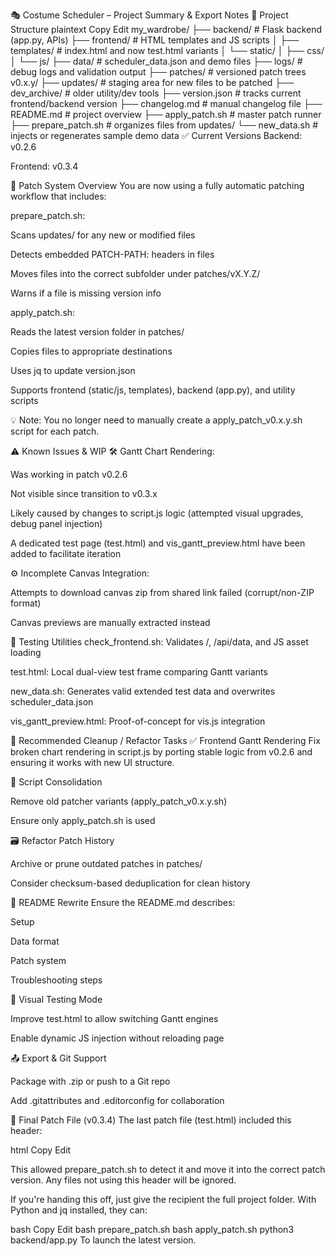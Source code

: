 🎭 Costume Scheduler – Project Summary & Export Notes
📁 Project Structure
plaintext
Copy
Edit
my_wardrobe/
├── backend/                 # Flask backend (app.py, APIs)
├── frontend/                # HTML templates and JS scripts
│   ├── templates/           # index.html and now test.html variants
│   └── static/
│       ├── css/
│       └── js/
├── data/                    # scheduler_data.json and demo files
├── logs/                    # debug logs and validation output
├── patches/                 # versioned patch trees v0.x.y/
├── updates/                 # staging area for new files to be patched
├── dev_archive/             # older utility/dev tools
├── version.json             # tracks current frontend/backend version
├── changelog.md             # manual changelog file
├── README.md                # project overview
├── apply_patch.sh           # master patch runner
├── prepare_patch.sh         # organizes files from updates/
└── new_data.sh              # injects or regenerates sample demo data
✅ Current Versions
Backend: v0.2.6

Frontend: v0.3.4

🔁 Patch System Overview
You are now using a fully automatic patching workflow that includes:

prepare_patch.sh:

Scans updates/ for any new or modified files

Detects embedded PATCH-PATH: headers in files

Moves files into the correct subfolder under patches/vX.Y.Z/

Warns if a file is missing version info

apply_patch.sh:

Reads the latest version folder in patches/

Copies files to appropriate destinations

Uses jq to update version.json

Supports frontend (static/js, templates), backend (app.py), and utility scripts

💡 Note: You no longer need to manually create a apply_patch_v0.x.y.sh script for each patch.

⚠️ Known Issues & WIP
🛠 Gantt Chart Rendering:

Was working in patch v0.2.6

Not visible since transition to v0.3.x

Likely caused by changes to script.js logic (attempted visual upgrades, debug panel injection)

A dedicated test page (test.html) and vis_gantt_preview.html have been added to facilitate iteration

⚙️ Incomplete Canvas Integration:

Attempts to download canvas zip from shared link failed (corrupt/non-ZIP format)

Canvas previews are manually extracted instead

🧪 Testing Utilities
check_frontend.sh: Validates /, /api/data, and JS asset loading

test.html: Local dual-view test frame comparing Gantt variants

new_data.sh: Generates valid extended test data and overwrites scheduler_data.json

vis_gantt_preview.html: Proof-of-concept for vis.js integration

🧹 Recommended Cleanup / Refactor Tasks
✅ Frontend Gantt Rendering
Fix broken chart rendering in script.js by porting stable logic from v0.2.6 and ensuring it works with new UI structure.

🧼 Script Consolidation

Remove old patcher variants (apply_patch_v0.x.y.sh)

Ensure only apply_patch.sh is used

🗃 Refactor Patch History

Archive or prune outdated patches in patches/

Consider checksum-based deduplication for clean history

📜 README Rewrite Ensure the README.md describes:

Setup

Data format

Patch system

Troubleshooting steps

🧪 Visual Testing Mode

Improve test.html to allow switching Gantt engines

Enable dynamic JS injection without reloading page

📤 Export & Git Support

Package with .zip or push to a Git repo

Add .gitattributes and .editorconfig for collaboration

🧩 Final Patch File (v0.3.4)
The last patch file (test.html) included this header:

html
Copy
Edit
<!-- PATCH-PATH: frontend/templates/test.html -->
This allowed prepare_patch.sh to detect it and move it into the correct patch version. Any files not using this header will be ignored.

If you're handing this off, just give the recipient the full project folder. With Python and jq installed, they can:

bash
Copy
Edit
bash prepare_patch.sh
bash apply_patch.sh
python3 backend/app.py
To launch the latest version.


